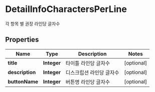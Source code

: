 

# DetailInfoCharactersPerLine

각 항목 별 권장 라인당 글자수

## Properties

| Name | Type | Description | Notes |
|------------ | ------------- | ------------- | -------------|
|**title** | **Integer** | 타이틀 라인당 글자수 |  [optional] |
|**description** | **Integer** | 디스크립션 라인당 글자수 |  [optional] |
|**buttonName** | **Integer** | 버튼명 라인당 글자수 |  [optional] |



